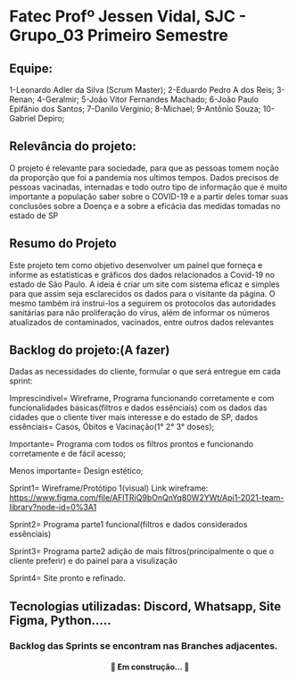 # Fatec Profº Jessen Vidal, SJC - Grupo_03 Primeiro Semestre

## Equipe:
1-Leonardo Adler da Silva (Scrum Master); 
2-Eduardo Pedro A dos Reis; 3-Renan; 4-Geralmir; 5-João Vitor Fernandes Machado; 6-João Paulo Epifânio dos Santos; 7-Danilo Verginio; 8-Michael; 9-Antônio Souza; 10-Gabriel Depiro;

## Relevância do projeto:
 O projeto é relevante para sociedade, para que as pessoas tomem noção da proporção que foi a pandemia nos ultimos tempos. Dados precisos de pessoas vacinadas, internadas e todo outro tipo de informação que é muito importante a população saber sobre o COVID-19 e a partir deles tomar suas conclusões sobre a Doença e a sobre a eficácia das medidas tomadas no estado de SP </p>
 
 
## Resumo do Projeto
<p align="left"> Este projeto tem como objetivo desenvolver um painel que forneça e informe as estatísticas e gráficos dos dados relacionados a Covid-19 no estado de São Paulo. A ideia é criar um site com sistema eficaz e simples para que assim seja esclarecidos os dados para o visitante da página.   O mesmo também irá instrui-los a seguirem os protocolos das autoridades sanitárias para não proliferação do vírus, além de informar os números atualizados de contaminados, vacinados, entre outros dados relevantes </p>

## Backlog do projeto:(A fazer)
Dadas as necessidades do cliente, formular o que será entregue em cada sprint:

Imprescindível= Wireframe, Programa funcionando corretamente e com funcionalidades básicas(filtros e dados essênciais) com os dados das cidades que o cliente tiver mais interesse e do estado de SP, dados essênciais= Casos, Óbitos e Vacinação(1° 2° 3° doses); 

Importante= Programa com todos os filtros prontos e funcionando corretamente e de fácil acesso;

Menos importante= Design estético;




Sprint1= Wireframe/Protótipo 1(visual)
Link wireframe: https://www.figma.com/file/AFlTRiQ9bOnQnYq80W2YWt/Api1-2021-team-library?node-id=0%3A1

Sprint2= Programa parte1 funcional(filtros e dados considerados essênciais)

Sprint3= Programa parte2 adição de mais filtros(principalmente o que o cliente preferir) e do painel para a visulização

Sprint4= Site pronto e refinado.
 
## Tecnologias utilizadas: Discord, Whatsapp, Site Figma, Python.....





### Backlog das Sprints se encontram nas Branches adjacentes.

<h4 align="center"> 
	🚧  Em construção...  🚧
</h4>


